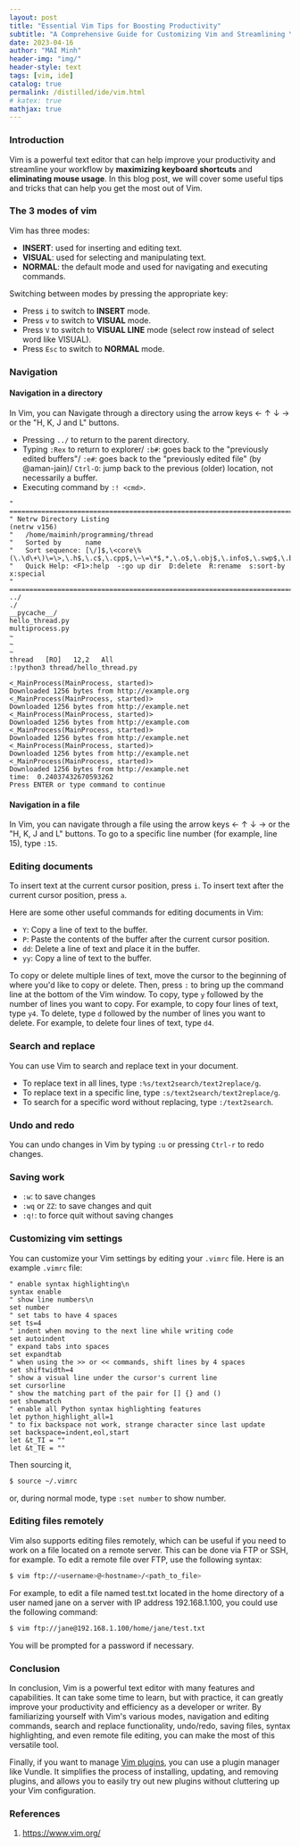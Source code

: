 ```yaml
---
layout: post
title: "Essential Vim Tips for Boosting Productivity"
subtitle: "A Comprehensive Guide for Customizing Vim and Streamlining Your Workflow"
date: 2023-04-16
author: "MAI Minh"
header-img: "img/"
header-style: text
tags: [vim, ide]
catalog: true
permalink: /distilled/ide/vim.html
# katex: true
mathjax: true
---
```

<!-- <b>Last modified: <script>document.write( document.lastModified );</script> -->

### Introduction

Vim is a powerful text editor that can help improve your productivity and streamline your workflow by **maximizing keyboard shortcuts** and **eliminating mouse usage**. In this blog post, we will cover some useful tips and tricks that can help you get the most out of Vim.

### The 3 modes of vim

Vim has three modes:
- **INSERT**: used for inserting and editing text.
- **VISUAL**: used for selecting and manipulating text.
- **NORMAL**: the default mode and used for navigating and executing commands.

Switching between modes by pressing the appropriate key:
- Press `i` to switch to **INSERT** mode.
- Press `v` to switch to **VISUAL** mode.
- Press `V` to switch to **VISUAL LINE** mode (select row instead of select word like VISUAL).
- Press `Esc` to switch to **NORMAL** mode.

### Navigation

#### Navigation in a directory

In Vim, you can Navigate through a directory using the arrow keys &larr; &uarr; &darr; &rarr; or the "H, K, J and L" buttons.
- Pressing `../` to return to the parent directory.
- Typing `:Rex` to return to explorer/ `:b#`: goes back to the "previously edited buffers"/ `:e#`: goes back to the "previously edited file" (by @aman-jain)/ 
`Ctrl-O`: jump back to the previous (older) location, not necessarily a buffer.
- Executing command by `:! <cmd>`.

```vim
" ============================================================================                                                                                               
" Netrw Directory Listing                                        (netrw v156)
"   /home/maiminh/programming/thread
"   Sorted by      name
"   Sort sequence: [\/]$,\<core\%(\.\d\+\)\=\>,\.h$,\.c$,\.cpp$,\~\=\*$,*,\.o$,\.obj$,\.info$,\.swp$,\.bak$,\~$
"   Quick Help: <F1>:help  -:go up dir  D:delete  R:rename  s:sort-by  x:special
" ==============================================================================
../
./
__pycache__/
hello_thread.py
multiprocess.py
~
~
~
thread   [RO]   12,2   All
:!python3 thread/hello_thread.py

<_MainProcess(MainProcess, started)>
Downloaded 1256 bytes from http://example.org
<_MainProcess(MainProcess, started)>
Downloaded 1256 bytes from http://example.net
<_MainProcess(MainProcess, started)>
Downloaded 1256 bytes from http://example.com
<_MainProcess(MainProcess, started)>
Downloaded 1256 bytes from http://example.net
<_MainProcess(MainProcess, started)>
Downloaded 1256 bytes from http://example.net
<_MainProcess(MainProcess, started)>
Downloaded 1256 bytes from http://example.net
time:  0.24037432670593262
Press ENTER or type command to continue         
```

#### Navigation in a file
In Vim, you can navigate through a file using the arrow keys &larr; &uarr; &darr; &rarr;  or the "H, K, J and L" buttons. To go to a specific line number (for example, line 15), type `:15`.

### Editing documents

To insert text at the current cursor position, press `i`. To insert text after the current cursor position, press `a`.

Here are some other useful commands for editing documents in Vim:
- `Y`: Copy a line of text to the buffer.
- `P`: Paste the contents of the buffer after the current cursor position.
- `dd`: Delete a line of text and place it in the buffer.
- `yy`: Copy a line of text to the buffer.

To copy or delete multiple lines of text, move the cursor to the beginning of where you'd like to copy or delete. Then, press `:` to bring up the command line at the bottom of the Vim window. To copy, type `y` followed by the number of lines you want to copy. For example, to copy four lines of text, type `y4`. To delete, type `d` followed by the number of lines you want to delete. For example, to delete four lines of text, type `d4`.

### Search and replace

You can use Vim to search and replace text in your document. 
- To replace text in all lines, type `:%s/text2search/text2replace/g`. 
- To replace text in a specific line, type `:s/text2search/text2replace/g`. 
- To search for a specific word without replacing, type `:/text2search`.

### Undo and redo

You can undo changes in Vim by typing `:u` or pressing `Ctrl-r` to redo changes.

### Saving work

- `:w`: to save changes
- `:wq` or `ZZ`: to save changes and quit
- `:q!`: to force quit without saving changes

### Customizing vim settings

You can customize your Vim settings by editing your `.vimrc` file. Here is an example `.vimrc` file:
```vim
" enable syntax highlighting\n
syntax enable
" show line numbers\n
set number
" set tabs to have 4 spaces
set ts=4
" indent when moving to the next line while writing code
set autoindent
" expand tabs into spaces
set expandtab
" when using the >> or << commands, shift lines by 4 spaces
set shiftwidth=4
" show a visual line under the cursor's current line
set cursorline
" show the matching part of the pair for [] {} and ()
set showmatch
" enable all Python syntax highlighting features
let python_highlight_all=1
" to fix backspace not work, strange character since last update
set backspace=indent,eol,start
let &t_TI = ""
let &t_TE = ""
```
Then sourcing it,
```bash
$ source ~/.vimrc
```
or, during normal mode, type `:set number` to show number.

### Editing files remotely

Vim also supports editing files remotely, which can be useful if you need to work on a file located on a remote server. This can be done via FTP or SSH, for example. To edit a remote file over FTP, use the following syntax:
```bash
$ vim ftp://<username>@<hostname>/<path_to_file>
```
For example, to edit a file named test.txt located in the home directory of a user named jane on a server with IP address 192.168.1.100, you could use the following command:
```bash
$ vim ftp://jane@192.168.1.100/home/jane/test.txt
```
You will be prompted for a password if necessary.

### Conclusion

In conclusion, Vim is a powerful text editor with many features and capabilities. It can take some time to learn, but with practice, it can greatly improve your productivity and efficiency as a developer or writer. By familiarizing yourself with Vim's various modes, navigation and editing commands, search and replace functionality, undo/redo, saving files, syntax highlighting, and even remote file editing, you can make the most of this versatile tool.

Finally, if you want to manage [Vim plugins](https://github.com/VundleVim/Vundle.vim), you can use a plugin manager like Vundle. It simplifies the process of installing, updating, and removing plugins, and allows you to easily try out new plugins without cluttering up your Vim configuration.

### References

1. <https://www.vim.org/>